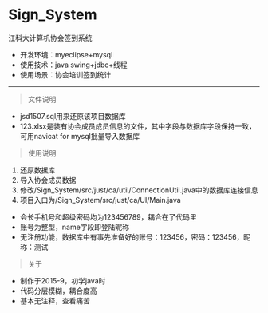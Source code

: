 # Sign_System
江科大计算机协会签到系统

* 开发环境：myeclipse+mysql
* 使用技术：java swing+jdbc+线程
* 使用场景：协会培训签到统计

---
> 文件说明	 

* jsd1507.sql用来还原该项目数据库
* 123.xlsx是装有协会成员成员信息的文件，其中字段与数据库字段保持一致，可用navicat for mysql批量导入数据库

> 使用说明  

1. 还原数据库
2. 导入协会成员数据
3. 修改/Sign_System/src/just/ca/util/ConnectionUtil.java中的数据库连接信息
4. 项目入口为/Sign_System/src/just/ca/UI/Main.java 

* 会长手机号和超级密码均为123456789，耦合在了代码里
* 账号为整型，name字段即登陆昵称
* 无注册功能，数据库中有事先准备好的账号：123456，密码：123456，昵称：测试

>关于

* 制作于2015-9，初学java时
* 代码分层模糊，耦合度高
* 基本无注释，查看痛苦
